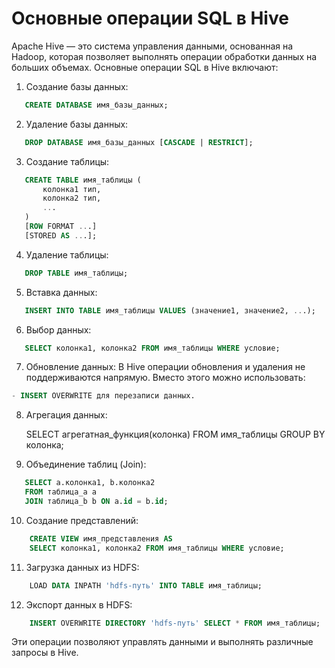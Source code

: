# Основные операции SQL в Hive

Apache Hive — это система управления данными, основанная на Hadoop, которая позволяет выполнять операции обработки данных на больших объемах. Основные операции SQL в Hive включают:

1. Создание базы данных:

```sql
   CREATE DATABASE имя_базы_данных;
```


2. Удаление базы данных:

```sql
   DROP DATABASE имя_базы_данных [CASCADE | RESTRICT];
```


3. Создание таблицы:

```sql
   CREATE TABLE имя_таблицы (
       колонка1 тип,
       колонка2 тип,
       ...
   ) 
   [ROW FORMAT ...] 
   [STORED AS ...];
```


4. Удаление таблицы:

```sql
   DROP TABLE имя_таблицы;
```


5. Вставка данных:

```sql
   INSERT INTO TABLE имя_таблицы VALUES (значение1, значение2, ...);
```


6. Выбор данных:

```sql
   SELECT колонка1, колонка2 FROM имя_таблицы WHERE условие;
```


7. Обновление данных:
В Hive операции обновления и удаления не поддерживаются напрямую. Вместо этого можно использовать:
```sql
- INSERT OVERWRITE для перезаписи данных.
```
8. Агрегация данных:


   SELECT агрегатная_функция(колонка) FROM имя_таблицы GROUP BY колонка;



9. Объединение таблиц (Join):

```sql
   SELECT a.колонка1, b.колонка2 
   FROM таблица_a a 
   JOIN таблица_b b ON a.id = b.id;
```


10. Создание представлений:

```sql
    CREATE VIEW имя_представления AS 
    SELECT колонка1, колонка2 FROM имя_таблицы WHERE условие;
```


11. Загрузка данных из HDFS:

```sql
    LOAD DATA INPATH 'hdfs-путь' INTO TABLE имя_таблицы;
```


12. Экспорт данных в HDFS:

```sql
    INSERT OVERWRITE DIRECTORY 'hdfs-путь' SELECT * FROM имя_таблицы;
```


Эти операции позволяют управлять данными и выполнять различные запросы в Hive.
